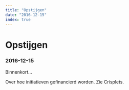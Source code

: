 ```yaml
---
title: "Opstijgen"
date: "2016-12-15"
index: true
---
```

# Opstijgen
### 2016-12-15

Binnenkort…

Over hoe initiatieven gefinancierd worden. Zie Crisplets.
